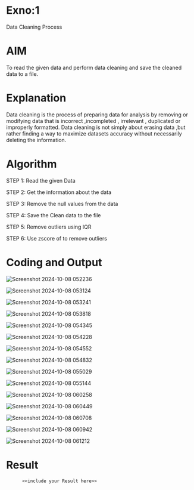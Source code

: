 # Exno:1
Data Cleaning Process


# AIM
To read the given data and perform data cleaning and save the cleaned data to a file.

# Explanation
Data cleaning is the process of preparing data for analysis by removing or modifying data that is incorrect ,incompleted , irrelevant , duplicated or improperly formatted. Data cleaning is not simply about erasing data ,but rather finding a way to maximize datasets accuracy without necessarily deleting the information.

# Algorithm
STEP 1: Read the given Data

STEP 2: Get the information about the data

STEP 3: Remove the null values from the data

STEP 4: Save the Clean data to the file

STEP 5: Remove outliers using IQR

STEP 6: Use zscore of to remove outliers

# Coding and Output

![Screenshot 2024-10-08 052236](https://github.com/user-attachments/assets/bdf863ed-1d6a-40ce-b15d-f79c2fb15525)

![Screenshot 2024-10-08 053124](https://github.com/user-attachments/assets/057d0a5b-16d2-4558-b388-20a1a1cd02cd)

![Screenshot 2024-10-08 053241](https://github.com/user-attachments/assets/7ddec404-e9c9-4dd2-8379-f4e759d6fec5)

![Screenshot 2024-10-08 053818](https://github.com/user-attachments/assets/6b69be60-8c1e-4c32-b53a-c4d6a97e4b3d)

![Screenshot 2024-10-08 054345](https://github.com/user-attachments/assets/8a777dde-8b81-4331-a3af-00859d7305e7)

![Screenshot 2024-10-08 054228](https://github.com/user-attachments/assets/69ceaab1-f84c-4cd2-a49c-35c80c70429c)

![Screenshot 2024-10-08 054552](https://github.com/user-attachments/assets/cc946524-69e9-4aa3-9932-8333ceca5281)

![Screenshot 2024-10-08 054832](https://github.com/user-attachments/assets/1072e0ff-1dff-42ca-8b69-6379ffedf3bc)

![Screenshot 2024-10-08 055029](https://github.com/user-attachments/assets/c673cef0-461b-4648-b92b-de0aab577dfa)

![Screenshot 2024-10-08 055144](https://github.com/user-attachments/assets/4a739fd7-1a4b-4baa-a685-57a0d09bed53)

![Screenshot 2024-10-08 060258](https://github.com/user-attachments/assets/b7ad15e3-1656-42cb-8066-698c521e20a5)

![Screenshot 2024-10-08 060449](https://github.com/user-attachments/assets/064cdde5-f25f-4722-a7cc-85c6b0aeb889)

![Screenshot 2024-10-08 060708](https://github.com/user-attachments/assets/2339f7d0-9a79-4ded-b3c1-d95d01389ab0)

![Screenshot 2024-10-08 060942](https://github.com/user-attachments/assets/6e621b4f-caa4-4d04-bed2-d2780becbbdf)

![Screenshot 2024-10-08 061212](https://github.com/user-attachments/assets/b53e751d-8adb-4f7f-ace5-a936bf63abad)


















# Result
          <<include your Result here>>
